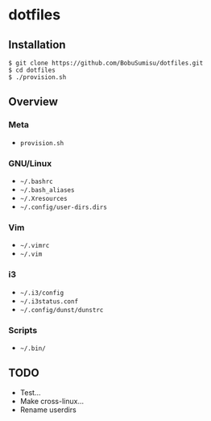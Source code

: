 # dotfiles

## Installation

    $ git clone https://github.com/BobuSumisu/dotfiles.git 
    $ cd dotfiles
    $ ./provision.sh

## Overview

### Meta

* `provision.sh`

### GNU/Linux 

* `~/.bashrc` 
* `~/.bash_aliases`
* `~/.Xresources`
* `~/.config/user-dirs.dirs` 

### Vim

* `~/.vimrc`
* `~/.vim`

### i3

* `~/.i3/config`
* `~/.i3status.conf`
* `~/.config/dunst/dunstrc`

### Scripts

* `~/.bin/`

## TODO

* Test...
* Make cross-linux...
* Rename userdirs
